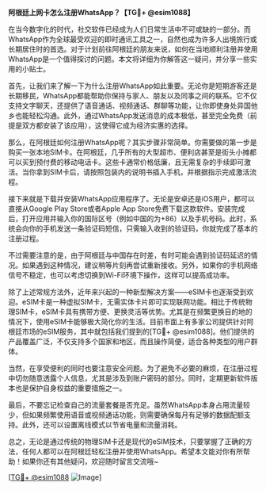**阿根廷上网卡怎么注册WhatsApp？【TG💪+ @esim1088】**

在当今数字化的时代，社交软件已经成为人们日常生活中不可或缺的一部分。而WhatsApp作为全球最受欢迎的即时通讯工具之一，自然也成为许多人出境旅行或长期居住时的首选。对于计划前往阿根廷的朋友来说，如何在当地顺利注册并使用WhatsApp是一个值得探讨的问题。本文将详细为你解答这一疑问，并分享一些实用的小贴士。

首先，让我们来了解一下为什么注册WhatsApp如此重要。无论你是短期游客还是长期移民，WhatsApp都能帮助你保持与家人、朋友以及同事之间的联系。它不仅支持文字聊天，还提供了语音通话、视频通话、群聊等功能，让你即使身处异国他乡也能轻松沟通。此外，通过WhatsApp发送消息的成本极低，甚至完全免费（前提是双方都安装了该应用），这使得它成为经济实惠的选择。

那么，在阿根廷如何注册WhatsApp呢？其实步骤非常简单。你需要做的第一步是购买一张本地SIM卡。在阿根廷，几乎所有的大型超市、便利店甚至是街头小摊都可以买到预付费的移动电话卡。这些卡通常价格低廉，且无需复杂的手续即可激活。当你拿到SIM卡后，请按照包装内的说明书插入手机，并根据指示完成激活流程。

接下来就是下载并安装WhatsApp应用程序了。无论是安卓还是iOS用户，都可以直接从Google Play Store或者Apple App Store免费下载这款软件。安装完成后，打开应用并输入你的国际区号（例如中国的为+86）以及手机号码。此时，系统会向你的手机发送一条验证码短信，只需输入收到的验证码，你就完成了基本的注册过程。

不过需要注意的是，由于阿根廷与中国存在时差，有时可能会遇到验证码延迟的情况。如果遇到这种情况，建议稍等片刻再尝试重新接收。另外，如果你的手机网络信号不稳定，也可以考虑切换到Wi-Fi环境下操作，这样可以提高成功率。

除了上述常规方法外，近年来兴起的一种新型解决方案——eSIM卡也逐渐受到欢迎。eSIM卡是一种虚拟SIM卡，无需实体卡片即可实现联网功能。相比于传统物理SIM卡，eSIM卡具有携带方便、更换灵活等优势。尤其是在频繁更换目的地的情况下，使用eSIM卡能够极大简化你的生活。目前市面上有多家公司提供针对阿根廷市场的eSIM服务，其中就包括我们提到的[TG💪+ @esim1088]。他们提供的产品覆盖广泛，不仅支持多个国家和地区，而且操作简便，适合各种类型的用户群体。

当然，在享受便利的同时也要注意安全问题。为了避免不必要的麻烦，在注册过程中切勿随意透露个人信息，尤其是涉及到账户密码的部分。同时，定期更新软件版本也是保护自身权益的重要措施之一。

最后，不要忘记检查自己的流量套餐是否充足。虽然WhatsApp本身占用流量较少，但如果频繁使用语音或视频通话功能，则需要确保每月有足够的数据配额支持。此外，还可以设置离线模式以节省电量和流量消耗。

总之，无论是通过传统的物理SIM卡还是现代的eSIM技术，只要掌握了正确的方法，任何人都可以在阿根廷轻松注册并使用WhatsApp。希望本文能对你有所帮助！如果你还有其他疑问，欢迎随时留言交流哦~

[[TG💪+ @esim1088](https://t.me/s/esim1088) ![Image](https://i.postimg.cc/4NQfJmqS/Snipaste-2025-05-13-00-14-12.png)]